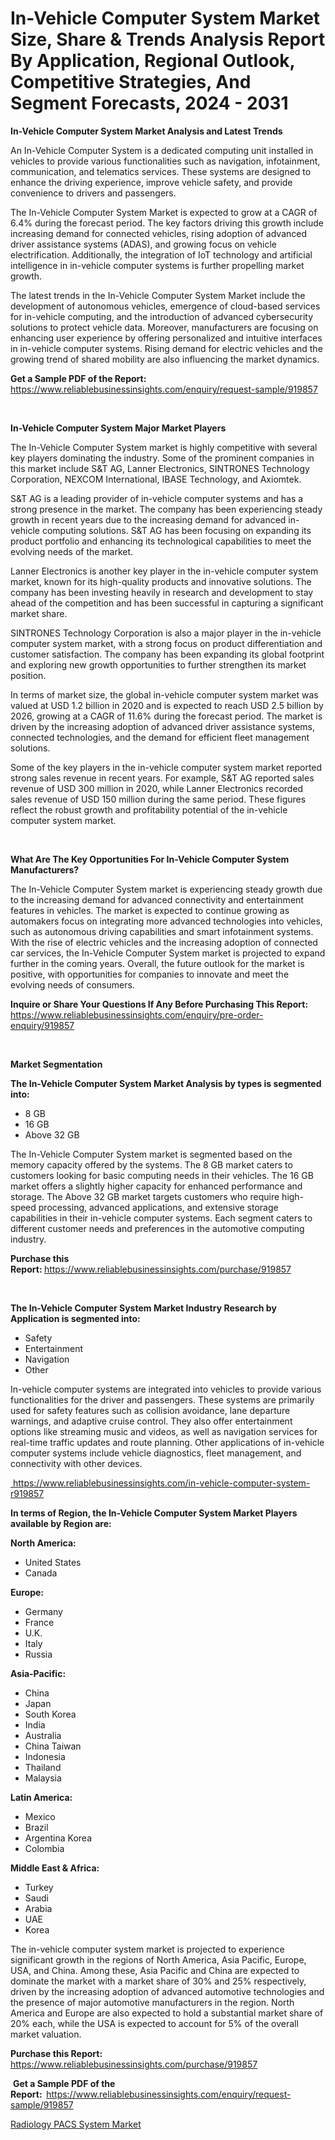 <p><h1>In-Vehicle Computer System Market Size, Share & Trends Analysis Report By Application, Regional Outlook, Competitive Strategies, And Segment Forecasts, 2024 - 2031</h1></p><p><strong>In-Vehicle Computer System Market Analysis and Latest Trends</strong></p>
<p><p>An In-Vehicle Computer System is a dedicated computing unit installed in vehicles to provide various functionalities such as navigation, infotainment, communication, and telematics services. These systems are designed to enhance the driving experience, improve vehicle safety, and provide convenience to drivers and passengers.</p><p>The In-Vehicle Computer System Market is expected to grow at a CAGR of 6.4% during the forecast period. The key factors driving this growth include increasing demand for connected vehicles, rising adoption of advanced driver assistance systems (ADAS), and growing focus on vehicle electrification. Additionally, the integration of IoT technology and artificial intelligence in in-vehicle computer systems is further propelling market growth.</p><p>The latest trends in the In-Vehicle Computer System Market include the development of autonomous vehicles, emergence of cloud-based services for in-vehicle computing, and the introduction of advanced cybersecurity solutions to protect vehicle data. Moreover, manufacturers are focusing on enhancing user experience by offering personalized and intuitive interfaces in in-vehicle computer systems. Rising demand for electric vehicles and the growing trend of shared mobility are also influencing the market dynamics.</p></p>
<p><strong>Get a Sample PDF of the Report:&nbsp;</strong> <a href="https://www.reliablebusinessinsights.com/enquiry/request-sample/919857">https://www.reliablebusinessinsights.com/enquiry/request-sample/919857</a></p>
<p>&nbsp;</p>
<p><strong>In-Vehicle Computer System Major Market Players</strong></p>
<p><p>The In-Vehicle Computer System market is highly competitive with several key players dominating the industry. Some of the prominent companies in this market include S&T AG, Lanner Electronics, SINTRONES Technology Corporation, NEXCOM International, IBASE Technology, and Axiomtek.</p><p>S&T AG is a leading provider of in-vehicle computer systems and has a strong presence in the market. The company has been experiencing steady growth in recent years due to the increasing demand for advanced in-vehicle computing solutions. S&T AG has been focusing on expanding its product portfolio and enhancing its technological capabilities to meet the evolving needs of the market.</p><p>Lanner Electronics is another key player in the in-vehicle computer system market, known for its high-quality products and innovative solutions. The company has been investing heavily in research and development to stay ahead of the competition and has been successful in capturing a significant market share.</p><p>SINTRONES Technology Corporation is also a major player in the in-vehicle computer system market, with a strong focus on product differentiation and customer satisfaction. The company has been expanding its global footprint and exploring new growth opportunities to further strengthen its market position.</p><p>In terms of market size, the global in-vehicle computer system market was valued at USD 1.2 billion in 2020 and is expected to reach USD 2.5 billion by 2026, growing at a CAGR of 11.6% during the forecast period. The market is driven by the increasing adoption of advanced driver assistance systems, connected technologies, and the demand for efficient fleet management solutions.</p><p>Some of the key players in the in-vehicle computer system market reported strong sales revenue in recent years. For example, S&T AG reported sales revenue of USD 300 million in 2020, while Lanner Electronics recorded sales revenue of USD 150 million during the same period. These figures reflect the robust growth and profitability potential of the in-vehicle computer system market.</p></p>
<p>&nbsp;</p>
<p><strong>What Are The Key Opportunities For In-Vehicle Computer System Manufacturers?</strong></p>
<p><p>The In-Vehicle Computer System market is experiencing steady growth due to the increasing demand for advanced connectivity and entertainment features in vehicles. The market is expected to continue growing as automakers focus on integrating more advanced technologies into vehicles, such as autonomous driving capabilities and smart infotainment systems. With the rise of electric vehicles and the increasing adoption of connected car services, the In-Vehicle Computer System market is projected to expand further in the coming years. Overall, the future outlook for the market is positive, with opportunities for companies to innovate and meet the evolving needs of consumers.</p></p>
<p><strong>Inquire or Share Your Questions If Any Before Purchasing This Report:</strong> <a href="https://www.reliablebusinessinsights.com/enquiry/pre-order-enquiry/919857">https://www.reliablebusinessinsights.com/enquiry/pre-order-enquiry/919857</a></p>
<p>&nbsp;</p>
<p><strong>Market Segmentation</strong></p>
<p><strong>The In-Vehicle Computer System Market Analysis by types is segmented into:</strong></p>
<p><ul><li>8 GB</li><li>16 GB</li><li>Above 32 GB</li></ul></p>
<p><p>The In-Vehicle Computer System market is segmented based on the memory capacity offered by the systems. The 8 GB market caters to customers looking for basic computing needs in their vehicles. The 16 GB market offers a slightly higher capacity for enhanced performance and storage. The Above 32 GB market targets customers who require high-speed processing, advanced applications, and extensive storage capabilities in their in-vehicle computer systems. Each segment caters to different customer needs and preferences in the automotive computing industry.</p></p>
<p><strong>Purchase this Report:&nbsp;</strong><a href="https://www.reliablebusinessinsights.com/purchase/919857">https://www.reliablebusinessinsights.com/purchase/919857</a></p>
<p>&nbsp;</p>
<p><strong>The In-Vehicle Computer System Market Industry Research by Application is segmented into:</strong></p>
<p><ul><li>Safety</li><li>Entertainment</li><li>Navigation</li><li>Other</li></ul></p>
<p><p>In-vehicle computer systems are integrated into vehicles to provide various functionalities for the driver and passengers. These systems are primarily used for safety features such as collision avoidance, lane departure warnings, and adaptive cruise control. They also offer entertainment options like streaming music and videos, as well as navigation services for real-time traffic updates and route planning. Other applications of in-vehicle computer systems include vehicle diagnostics, fleet management, and connectivity with other devices.</p></p>
<p><a href="https://www.reliablebusinessinsights.com/in-vehicle-computer-system-r919857">&nbsp;https://www.reliablebusinessinsights.com/in-vehicle-computer-system-r919857</a></p>
<p><strong>In terms of Region, the In-Vehicle Computer System Market Players available by Region are:</strong></p>
<p>
    <p> <strong> North America: </strong>
        <ul>
            <li>United States</li>
            <li>Canada</li>
        </ul>
        </p> 
    <p> <strong> Europe: </strong>
        <ul>
            <li>Germany</li>
            <li>France</li>
            <li>U.K.</li>
            <li>Italy</li>
            <li>Russia</li>
        </ul>
        </p> 
    <p> <strong> Asia-Pacific: </strong>
        <ul>
            <li>China</li>
            <li>Japan</li>
            <li>South Korea</li>
            <li>India</li>
            <li>Australia</li>
            <li>China Taiwan</li>
            <li>Indonesia</li>
            <li>Thailand</li>
            <li>Malaysia</li>
        </ul>
        </p> 
    <p> <strong> Latin America: </strong>
        <ul>
            <li>Mexico</li>
            <li>Brazil</li>
            <li>Argentina Korea</li>
            <li>Colombia</li>
        </ul>
        </p> 
    <p> <strong> Middle East & Africa: </strong>
        <ul>
            <li>Turkey</li>
            <li>Saudi</li>
            <li>Arabia</li>
            <li>UAE</li>
            <li>Korea</li>
        </ul>
    </p>
    </p>
<p><p>The in-vehicle computer system market is projected to experience significant growth in the regions of North America, Asia Pacific, Europe, USA, and China. Among these, Asia Pacific and China are expected to dominate the market with a market share of 30% and 25% respectively, driven by the increasing adoption of advanced automotive technologies and the presence of major automotive manufacturers in the region. North America and Europe are also expected to hold a substantial market share of 20% each, while the USA is expected to account for 5% of the overall market valuation.</p></p>
<p><strong>Purchase this Report: </strong><a href="https://www.reliablebusinessinsights.com/purchase/919857">https://www.reliablebusinessinsights.com/purchase/919857</a></p>
<p>&nbsp;<strong>Get a Sample PDF of the Report:&nbsp;&nbsp;</strong><a href="https://www.reliablebusinessinsights.com/enquiry/request-sample/919857">https://www.reliablebusinessinsights.com/enquiry/request-sample/919857</a></p>
<p><strong></strong></p>
<p><p><a href="https://github.com/VincentButlerjXXf/Market-Research-Report-List-1/blob/main/radiology-pacs-system-market.md">Radiology PACS System Market</a></p></p>